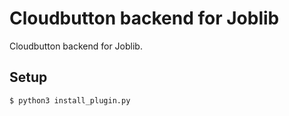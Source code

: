# Cloudbutton backend for Joblib
Cloudbutton backend for Joblib.

## Setup

   ```bash
   $ python3 install_plugin.py
   ```
